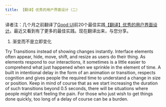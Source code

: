 ```yaml
---
title: 【翻译】优秀的用户界面设计（二）
---
```


译者注：几个月之前翻译了[Good UI](http://www.goodui.org/)前20个最佳实践[【翻译】优秀的用户界面设计](./blog/2013-06-28-Good-UI.md)。最近又看到有了更多的最佳实践。现在翻译出来，与您分享。  

1. 渐变而不是立即变化


Try Transitions instead of showing changes instantly. Interface elements often appear, hide, move, shift, and resize as users do their thing. As elements respond to our interactions, it sometimes is a little easier to comprehend what just happened when we sprinkle in the element of time. A built in intentional delay in the form of an animation or transition, respects cognition and gives people the required time to understand a change in size or position. Keep in mind of course that as we start increasing the duration of such transitions beyond 0.5 seconds, there will be situations where people might start feeling the pain. For those who just wish to get things done quickly, too long of a delay of course can be a burden.